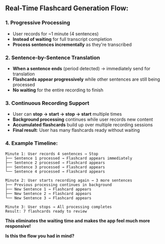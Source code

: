
## **Real-Time Flashcard Generation Flow:**

### **1. Progressive Processing**
- User records for ~1 minute (4 sentences)
- **Instead of waiting** for full transcript completion
- **Process sentences incrementally** as they're transcribed

### **2. Sentence-by-Sentence Translation**
- **When a sentence ends** (period detected) → immediately send for translation
- **Flashcards appear progressively** while other sentences are still being processed
- **No waiting** for the entire recording to finish

### **3. Continuous Recording Support**
- User can **stop → start → stop → start** multiple times
- **Background processing** continues while user records new content
- **Accumulated flashcards** build up over multiple recording sessions
- **Final result**: User has many flashcards ready without waiting

### **4. Example Timeline:**
```
Minute 1: User records 4 sentences → Stop
├── Sentence 1 processed → Flashcard appears immediately
├── Sentence 2 processed → Flashcard appears
├── Sentence 3 processed → Flashcard appears  
└── Sentence 4 processed → Flashcard appears

Minute 2: User starts recording again → 3 more sentences
├── Previous processing continues in background
├── New Sentence 1 → Flashcard appears
├── New Sentence 2 → Flashcard appears
└── New Sentence 3 → Flashcard appears

Minute 3: User stops → All processing completes
Result: 7 flashcards ready to review
```

**This eliminates the waiting time and makes the app feel much more responsive!**

**Is this the flow you had in mind?**

